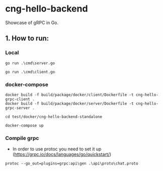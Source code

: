 # cng-hello-backend

Showcase of gRPC in Go.

## 1. How to run:

### Local
```
go run .\cmd\server.go

go run .\cmd\client.go

```

### docker-compose
```
docker build -f build/package/docker/client/Dockerfile -t cng-hello-grpc-client .
docker build -f build/package/docker/server/Dockerfile -t cng-hello-grpc-server .

cd test/docker/cng-hello-backend-standalone

docker-compose up
```

### Compile grpc
- In order to use protoc you need to set it up (https://grpc.io/docs/languages/go/quickstart/)
```
protoc --go_out=plugins=grpc:api\gen .\api\proto\chat.proto
``` 